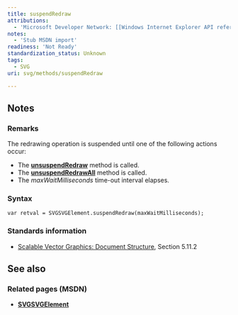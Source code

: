 ```yaml
---
title: suspendRedraw
attributions:
  - 'Microsoft Developer Network: [[Windows Internet Explorer API reference](http://msdn.microsoft.com/en-us/library/ie/hh828809%28v=vs.85%29.aspx) Article]'
notes:
  - 'Stub MSDN import'
readiness: 'Not Ready'
standardization_status: Unknown
tags:
  - SVG
uri: svg/methods/suspendRedraw

---
```

## <span>Notes</span>

### <span>Remarks</span>

The redrawing operation is suspended until one of the following actions occur:

-   The [**unsuspendRedraw**](/svg/methods/unsuspendRedraw) method is called.
-   The [**unsuspendRedrawAll**](/svg/methods/unsuspendRedrawAll) method is called.
-   The *maxWaitMilliseconds* time-out interval elapses.

### <span>Syntax</span>

    var retval = SVGSVGElement.suspendRedraw(maxWaitMilliseconds);

### <span>Standards information</span>

-   [Scalable Vector Graphics: Document Structure](http://go.microsoft.com/fwlink/p/?linkid=204733), Section 5.11.2

## <span>See also</span>

### <span>Related pages (MSDN)</span>

-   [**SVGSVGElement**](/svg/elements/svg)
